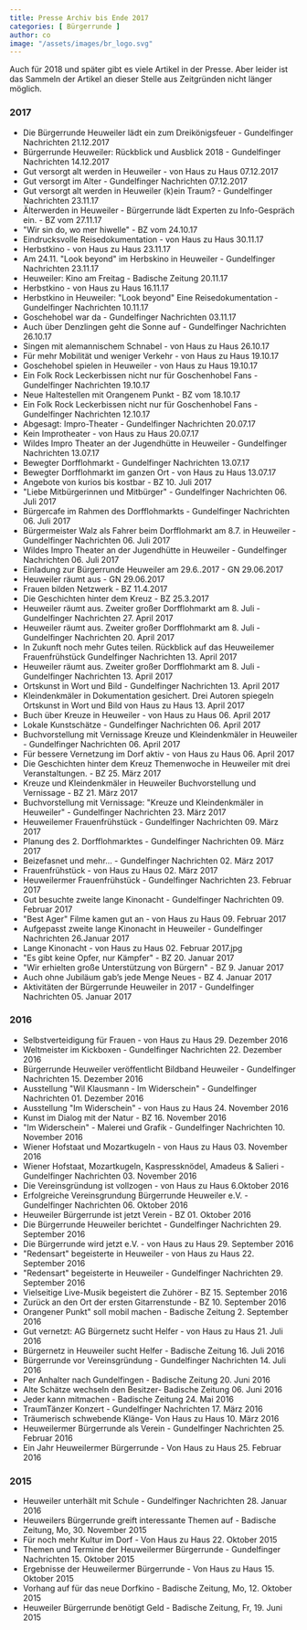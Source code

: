 ```yaml
---
title: Presse Archiv bis Ende 2017
categories: [ Bürgerrunde ]
author: co
image: "/assets/images/br_logo.svg"
---
```


Auch für 2018 und später gibt es viele Artikel in der Presse. Aber leider ist das Sammeln der Artikel an dieser Stelle aus Zeitgründen nicht länger möglich.

### 2017 
 
* Die Bürgerrunde Heuweiler lädt ein zum Dreikönigsfeuer - Gundelfinger Nachrichten 21.12.2017
* Bürgerrunde Heuweiler: Rückblick und Ausblick 2018 - Gundelfinger Nachrichten 14.12.2017
* Gut versorgt alt werden in Heuweiler - von Haus zu Haus 07.12.2017
* Gut versorgt im Alter - Gundelfinger Nachrichten 07.12.2017
* Gut versorgt alt werden in Heuweiler (k)ein Traum? - Gundelfinger Nachrichten 23.11.17
* Älterwerden in Heuweiler - Bürgerrunde lädt Experten zu Info-Gespräch ein. - BZ vom 27.11.17 
* "Wir sin do, wo mer hiwelle" - BZ vom 24.10.17
* Eindrucksvolle Reisedokumentation - von Haus zu Haus 30.11.17
* Herbstkino - von Haus zu Haus 23.11.17
* Am 24.11. "Look beyond" im Herbskino in Heuweiler - Gundelfinger Nachrichten 23.11.17
* Heuweiler: Kino am Freitag - Badische Zeitung 20.11.17
* Herbstkino - von Haus zu Haus 16.11.17
* Herbstkino in Heuweiler: "Look beyond" Eine Reisedokumentation - Gundelfinger Nachrichten 10.11.17
* Goschehobel war da - Gundelfinger Nachrichten 03.11.17
* Auch über Denzlingen geht die Sonne auf - Gundelfinger Nachrichten 26.10.17
* Singen mit alemannischem Schnabel - von Haus zu Haus 26.10.17
* Für mehr Mobilität und weniger Verkehr - von Haus zu Haus 19.10.17
* Goschehobel spielen in Heuweiler - von Haus zu Haus 19.10.17
* Ein Folk Rock Leckerbissen nicht nur für Goschenhobel Fans - Gundelfinger Nachrichten 19.10.17
* Neue Haltestellen mit Orangenem Punkt - BZ vom 18.10.17
* Ein Folk Rock Leckerbissen nicht nur für Goschenhobel Fans - Gundelfinger Nachrichten 12.10.17
* Abgesagt: Impro-Theater - Gundelfinger Nachrichten 20.07.17
* Kein Improtheater - von Haus zu Haus 20.07.17
* Wildes Impro Theater an der Jugendhütte in Heuweiler - Gundelfinger Nachrichten 13.07.17
* Bewegter Dorfflohmarkt - Gundelfinger Nachrichten 13.07.17
* Bewegter Dorfflohmarkt im ganzen Ort - von Haus zu Haus 13.07.17
* Angebote von kurios bis kostbar - BZ 10. Juli 2017
* "Liebe Mitbürgerinnen und Mitbürger" - Gundelfinger Nachrichten 06. Juli 2017
* Bürgercafe im Rahmen des Dorfflohmarkts - Gundelfinger Nachrichten 06. Juli 2017
* Bürgermeister Walz als Fahrer beim Dorfflohmarkt am 8.7. in Heuweiler - Gundelfinger Nachrichten 06. Juli 2017
* Wildes Impro Theater an der Jugendhütte in Heuweiler - Gundelfinger Nachrichten 06. Juli 2017
* Einladung zur Bürgerrunde Heuweiler am 29.6..2017 - GN 29.06.2017
* Heuweiler räumt aus - GN 29.06.2017
* Frauen bilden Netzwerk - BZ 11.4.2017
* Die Geschichten hinter dem Kreuz - BZ 25.3.2017
* Heuweiler räumt aus. Zweiter großer Dorfflohmarkt am 8. Juli - Gundelfinger Nachrichten 27. April 2017
* Heuweiler räumt aus. Zweiter großer Dorfflohmarkt am 8. Juli - Gundelfinger Nachrichten 20. April 2017
* In Zukunft noch mehr Gutes teilen. Rückblick auf das Heuweilemer Frauenfrühstück Gundelfinger Nachrichten 13. April 2017
* Heuweiler räumt aus. Zweiter großer Dorfflohmarkt am 8. Juli - Gundelfinger Nachrichten 13. April 2017
* Ortskunst in Wort und Bild - Gundelfinger Nachrichten 13. April 2017
* Kleindenkmäler in Dokumentation gesichert. Drei Autoren spiegeln Ortskunst in Wort und Bild von Haus zu Haus 13. April 2017
* Buch über Kreuze in Heuweiler - von Haus zu Haus 06. April 2017
* Lokale Kunstschätze - Gundelfinger Nachrichten 06. April 2017
* Buchvorstellung mit Vernissage Kreuze und Kleindenkmäler in Heuweiler - Gundelfinger Nachrichten 06. April 2017
* Für bessere Vernetzung im Dorf aktiv - von Haus zu Haus 06. April 2017
* Die Geschichten hinter dem Kreuz Themenwoche in Heuweiler mit drei Veranstaltungen. - BZ 25. März 2017
* Kreuze und Kleindenkmäler in Heuweiler Buchvorstellung und Vernissage - BZ 21. März 2017
* Buchvorstellung mit Vernissage: "Kreuze und Kleindenkmäler in Heuweiler" - Gundelfinger Nachrichten 23. März 2017
* Heuweilemer Frauenfrühstück - Gundelfinger Nachrichten 09. März 2017
* Planung des 2. Dorfflohmarktes - Gundelfinger Nachrichten 09. März 2017
* Beizefasnet und mehr... - Gundelfinger Nachrichten 02. März 2017
* Frauenfrühstück - von Haus zu Haus 02. März 2017
* Heuweilermer Frauenfrühstück - Gundelfinger Nachrichten 23. Februar 2017
* Gut besuchte zweite lange Kinonacht - Gundelfinger Nachrichten 09. Februar 2017
* "Best Ager" Filme kamen gut an - von Haus zu Haus 09. Februar 2017
* Aufgepasst zweite lange Kinonacht in Heuweiler - Gundelfinger Nachrichten 26.Januar 2017
* Lange Kinonacht - von Haus zu Haus 02. Februar 2017.jpg
* "Es gibt keine Opfer, nur Kämpfer" - BZ 20. Januar 2017
* "Wir erhielten große Unterstützung von Bürgern" - BZ 9. Januar 2017
* Auch ohne Jubiläum gab’s jede Menge Neues - BZ 4. Januar 2017
* Aktivitäten der Bürgerrunde Heuweiler in 2017 - Gundelfinger Nachrichten 05. Januar 2017

### 2016
 
* Selbstverteidigung für Frauen - von Haus zu Haus 29. Dezember 2016
* Weltmeister im Kickboxen - Gundelfinger Nachrichten 22. Dezember 2016
* Bürgerrunde Heuweiler veröffentlicht Bildband Heuweiler - Gundelfinger Nachrichten 15. Dezember 2016
* Ausstellung "Wil Klausmann - Im Widerschein" - Gundelfinger Nachrichten 01. Dezember 2016
* Ausstellung "Im Widerschein" - von Haus zu Haus 24. November 2016
* Kunst im Dialog mit der Natur - BZ 16. November 2016
* "Im Widerschein" - Malerei und Grafik - Gundelfinger Nachrichten 10. November 2016
* Wiener Hofstaat und Mozartkugeln - von Haus zu Haus 03. November 2016
* Wiener Hofstaat, Mozartkugeln, Kaspressknödel, Amadeus & Salieri - Gundelfinger Nachrichten 03. November 2016
* Die Vereinsgründung ist vollzogen - von Haus zu Haus 6.Oktober 2016
* Erfolgreiche Vereinsgrundung Bürgerrunde Heuweiler e.V. - Gundelfinger Nachrichten 06. Oktober 2016
* Heuweiler Bürgerrunde ist jetzt Verein - BZ 01. Oktober 2016
* Die Bürgerrunde Heuweiler berichtet - Gundelfinger Nachrichten 29. September 2016
* Die Bürgerrunde wird jetzt e.V. - von Haus zu Haus 29. September 2016
* "Redensart" begeisterte in Heuweiler - von Haus zu Haus 22. September 2016
* "Redensart" begeisterte in Heuweiler - Gundelfinger Nachrichten 29. September 2016
* Vielseitige Live-Musik begeistert die Zuhörer - BZ 15. September 2016
* Zurück an den Ort der ersten Gitarrenstunde - BZ 10. September 2016
* Orangener Punkt" soll mobil machen - Badische Zeitung 2. September 2016
* Gut vernetzt: AG Bürgernetz sucht Helfer - von Haus zu Haus 21. Juli 2016
* Bürgernetz in Heuweiler sucht Helfer - Badische Zeitung 16. Juli 2016
* Bürgerrunde vor Vereinsgründung - Gundelfinger Nachrichten 14. Juli 2016
* Per Anhalter nach Gundelfingen - Badische Zeitung 20. Juni 2016
* Alte Schätze wechseln den Besitzer- Badische Zeitung 06. Juni 2016
* Jeder kann mitmachen - Badische Zeitung 24. Mai 2016
* TraumTänzer Konzert - Gundelfinger Nachrichten 17. März 2016
* Träumerisch schwebende Klänge- Von Haus zu Haus 10. März 2016
* Heuweilermer Bürgerrunde als Verein - Gundelfinger Nachrichten 25. Februar 2016
* Ein Jahr Heuweilermer Bürgerrunde - Von Haus zu Haus 25. Februar 2016

### 2015

* Heuweiler unterhält mit Schule - Gundelfinger Nachrichten 28. Januar 2016
* Heuweilers Bürgerrunde greift interessante Themen auf - Badische Zeitung, Mo, 30. November 2015
* Für noch mehr Kultur im Dorf - Von Haus zu Haus 22. Oktober 2015
* Themen und Termine der Heuweilermer Bürgerrunde - Gundelfinger Nachrichten 15. Oktober 2015
* Ergebnisse der Heuweilermer Bürgerrunde - Von Haus zu Haus 15. Oktober 2015
* Vorhang auf für das neue Dorfkino - Badische Zeitung, Mo, 12. Oktober 2015
* Heuweiler Bürgerrunde benötigt Geld - Badische Zeitung, Fr, 19. Juni 2015